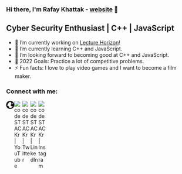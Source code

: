 ### Hi there, I'm Rafay Khattak - [website] 👋

## Cyber Security Enthusiast | C++ | JavaScript 
- 🔭 I’m currently working on [Lecture Horizon][LectureHorizon]!
- 🌱 I’m currently learning C++ and JavaScript.
- 👯 I’m looking forward to becoming good at C++ and JavaScript.
- 🥅 2022 Goals: Practice a lot of competitive problems.
- ⚡ Fun facts: I love to play video games and I want to become a film maker.

### Connect with me:

[<img align="left" alt="codeSTACKr.com" width="22px" src="https://raw.githubusercontent.com/iconic/open-iconic/master/svg/globe.svg" />][website]
[<img align="left" alt="codeSTACKr | YouTube" width="22px" src="https://cdn.jsdelivr.net/npm/simple-icons@v3/icons/youtube.svg" />][youtube]
[<img align="left" alt="codeSTACKr | Twitter" width="22px" src="https://cdn.jsdelivr.net/npm/simple-icons@v3/icons/twitter.svg" />][twitter]
[<img align="left" alt="codeSTACKr | LinkedIn" width="22px" src="https://cdn.jsdelivr.net/npm/simple-icons@v3/icons/linkedin.svg" />][linkedin]
[<img align="left" alt="codeSTACKr | Instagram" width="22px" src="https://cdn.jsdelivr.net/npm/simple-icons@v3/icons/instagram.svg" />][instagram]


<br />
<br />

[LectureHorizon]: https://lecturehorizon.com
[website]: https://www.rafaykhattak.com/
[twitter]: https://twitter.com/0xRafay
[youtube]: https://youtube.com/rafaykhattak
[instagram]: https://instagram.com/rafaykhattak
[linkedin]: https://linkedin.com/in/rafaykhattak
[webdevplaylist]: https://www.youtube.com/playlist?list=PLkwxH9e_vrAJ0WbEsFA9W3I1W-g_BTsbt
[jsplaylist]: https://www.youtube.com/playlist?list=PLkwxH9e_vrALRJKu7wfXby3MKeflhTu6B
[cssplaylist]: https://www.youtube.com/playlist?list=PLkwxH9e_vrALSdvZuEh6gqQdmDoDIoqz4
[reactplaylist]: https://www.youtube.com/playlist?list=PLkwxH9e_vrAK4TdffpxKY3QGyHCpxFcQ0
